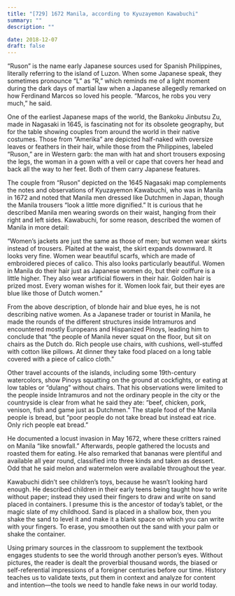 ```yaml
---
title: "[729] 1672 Manila, according to Kyuzayemon Kawabuchi"
summary: ""
description: ""

date: 2018-12-07
draft: false
---
```



“Ruson” is the name early Japanese sources used for Spanish Philippines, literally referring to the island of Luzon. When some Japanese speak, they sometimes pronounce “L” as “R,” which reminds me of a light moment during the dark days of martial law when a Japanese allegedly remarked on how Ferdinand Marcos so loved his people. “Marcos, he robs you very much,” he said.

One of the earliest Japanese maps of the world, the Bankoku Jinbutsu Zu, made in Nagasaki in 1645, is fascinating not for its obsolete geography, but for the table showing couples from around the world in their native costumes. Those from “Amerika” are depicted half-naked with oversize leaves or feathers in their hair, while those from the Philippines, labeled “Ruson,” are in Western garb: the man with hat and short trousers exposing the legs, the woman in a gown with a veil or cape that covers her head and back all the way to her feet. Both of them carry Japanese features.

The couple from “Ruson” depicted on the 1645 Nagasaki map complements the notes and observations of Kyuzayemon Kawabuchi, who was in Manila in 1672 and noted that Manila men dressed like Dutchmen in Japan, though the Manila trousers “look a little more dignified.” It is curious that he described Manila men wearing swords on their waist, hanging from their right and left sides. Kawabuchi, for some reason, described the women of Manila in more detail:

“Women’s jackets are just the same as those of men; but women wear skirts instead of trousers. Plaited at the waist, the skirt expands downward. It looks very fine. Women wear beautiful scarfs, which are made of embroidered pieces of calico. This also looks particularly beautiful. Women in Manila do their hair just as Japanese women do, but their coiffure is a little higher. They also wear artificial flowers in their hair. Golden hair is prized most. Every woman wishes for it. Women look fair, but their eyes are blue like those of Dutch women.”

From the above description, of blonde hair and blue eyes, he is not describing native women. As a Japanese trader or tourist in Manila, he made the rounds of the different structures inside Intramuros and encountered mostly Europeans and Hispanized Pinoys, leading him to conclude that “the people of Manila never squat on the floor, but sit on chairs as the Dutch do. Rich people use chairs, with cushions, well-stuffed with cotton like pillows. At dinner they take food placed on a long table covered with a piece of calico cloth.”

Other travel accounts of the islands, including some 19th-century watercolors, show Pinoys squatting on the ground at cockfights, or eating at low tables or “dulang” without chairs. That his observations were limited to the people inside Intramuros and not the ordinary people in the city or the countryside is clear from what he said they ate: “beef, chicken, pork, venison, fish and game just as Dutchmen.” The staple food of the Manila people is bread, but “poor people do not take bread but instead eat rice. Only rich people eat bread.”

He documented a locust invasion in May 1672, where these critters rained on Manila “like snowfall.” Afterwards, people gathered the locusts and roasted them for eating. He also remarked that bananas were plentiful and available all year round, classified into three kinds and taken as dessert. Odd that he said melon and watermelon were available throughout the year.

Kawabuchi didn’t see children’s toys, because he wasn’t looking hard enough. He described children in their early teens being taught how to write without paper; instead they used their fingers to draw and write on sand placed in containers. I presume this is the ancestor of today’s tablet, or the magic slate of my childhood. Sand is placed in a shallow box, then you shake the sand to level it and make it a blank space on which you can write with your fingers. To erase, you smoothen out the sand with your palm or shake the container.

Using primary sources in the classroom to supplement the textbook engages students to see the world through another person’s eyes. Without pictures, the reader is dealt the proverbial thousand words, the biased or self-referential impressions of a foreigner centuries before our time. History teaches us to validate texts, put them in context and analyze for content and intention—the tools we need to handle fake news in our world today.
